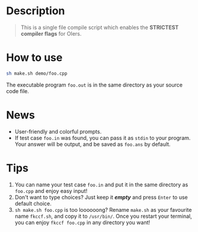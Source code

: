 # Description

> This is a single file compile script which enables the **STRICTEST compiler flags** for OIers.

# How to use

```bash
sh make.sh demo/foo.cpp
```

The executable program `foo.out` is in the same directory as your source code file.

# News

- User-friendly and colorful prompts.
- If test case `foo.in` was found, you can pass it as `stdin` to your program.
  Your answer will be output, and be saved as `foo.ans` by default.

# Tips

1. You can name your test case `foo.in` and put it in the same directory as `foo.cpp` and enjoy easy input!
2. Don't want to type choices? Just keep it **_empty_** and press `Enter` to use default choice.
3. `sh make.sh foo.cpp` is too loooooong? 
   Rename `make.sh` as your favourite name `fkccf.sh`, and copy it to `/usr/bin/`. 
   Once you restart your terminal, you can enjoy `fkccf foo.cpp` in any directory you want!
